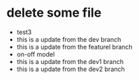 # delete some file 
- test3
- this is a update from the dev branch
- this is a update from the featurel branch
- on-off model
- this is a update from the dev1 branch
- this is a update from the dev2 branch

